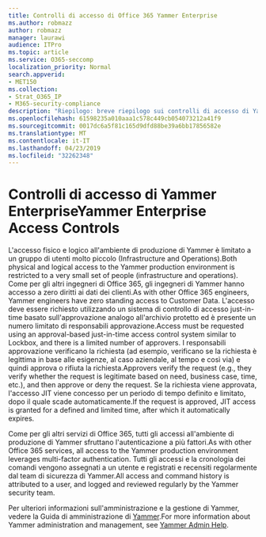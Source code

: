 ```yaml
---
title: Controlli di accesso di Office 365 Yammer Enterprise
ms.author: robmazz
author: robmazz
manager: laurawi
audience: ITPro
ms.topic: article
ms.service: O365-seccomp
localization_priority: Normal
search.appverid:
- MET150
ms.collection:
- Strat_O365_IP
- M365-security-compliance
description: "Riepilogo: breve riepilogo sui controlli di accesso di Yammer Enterprise nell'ambiente di produzione."
ms.openlocfilehash: 61598235a010aaa1c578c449cb054073212a41f9
ms.sourcegitcommit: 0017dc6a5f81c165d9dfd88be39a6bb17856582e
ms.translationtype: MT
ms.contentlocale: it-IT
ms.lasthandoff: 04/23/2019
ms.locfileid: "32262348"
---
```

# <a name="yammer-enterprise-access-controls"></a><span data-ttu-id="8db05-103">Controlli di accesso di Yammer Enterprise</span><span class="sxs-lookup"><span data-stu-id="8db05-103">Yammer Enterprise Access Controls</span></span> 

<span data-ttu-id="8db05-104">L'accesso fisico e logico all'ambiente di produzione di Yammer è limitato a un gruppo di utenti molto piccolo (Infrastructure and Operations).</span><span class="sxs-lookup"><span data-stu-id="8db05-104">Both physical and logical access to the Yammer production environment is restricted to a very small set of people (infrastructure and operations).</span></span> <span data-ttu-id="8db05-105">Come per gli altri ingegneri di Office 365, gli ingegneri di Yammer hanno accesso a zero diritti ai dati dei clienti.</span><span class="sxs-lookup"><span data-stu-id="8db05-105">As with other Office 365 engineers, Yammer engineers have zero standing access to Customer Data.</span></span> <span data-ttu-id="8db05-106">L'accesso deve essere richiesto utilizzando un sistema di controllo di accesso just-in-time basato sull'approvazione analogo all'archivio protetto ed è presente un numero limitato di responsabili approvazione.</span><span class="sxs-lookup"><span data-stu-id="8db05-106">Access must be requested using an approval-based just-in-time access control system similar to Lockbox, and there is a limited number of approvers.</span></span> <span data-ttu-id="8db05-107">I responsabili approvazione verificano la richiesta (ad esempio, verificano se la richiesta è legittima in base alle esigenze, al caso aziendale, al tempo e così via) e quindi approva o rifiuta la richiesta.</span><span class="sxs-lookup"><span data-stu-id="8db05-107">Approvers verify the request (e.g., they verify whether the request is legitimate based on need, business case, time, etc.), and then approve or deny the request.</span></span> <span data-ttu-id="8db05-108">Se la richiesta viene approvata, l'accesso JIT viene concesso per un periodo di tempo definito e limitato, dopo il quale scade automaticamente.</span><span class="sxs-lookup"><span data-stu-id="8db05-108">If the request is approved, JIT access is granted for a defined and limited time, after which it automatically expires.</span></span> 

<span data-ttu-id="8db05-109">Come per gli altri servizi di Office 365, tutti gli accessi all'ambiente di produzione di Yammer sfruttano l'autenticazione a più fattori.</span><span class="sxs-lookup"><span data-stu-id="8db05-109">As with other Office 365 services, all access to the Yammer production environment leverages multi-factor authentication.</span></span> <span data-ttu-id="8db05-110">Tutti gli accessi e la cronologia dei comandi vengono assegnati a un utente e registrati e recensiti regolarmente dal team di sicurezza di Yammer.</span><span class="sxs-lookup"><span data-stu-id="8db05-110">All access and command history is attributed to a user, and logged and reviewed regularly by the Yammer security team.</span></span>

<span data-ttu-id="8db05-111">Per ulteriori informazioni sull'amministrazione e la gestione di Yammer, vedere la Guida di amministrazione di [Yammer](https://support.office.com/article/yammer-–-admin-help-e1464355-1f97-49ac-b2aa-dd320b179dbe?ui=en-US&rs=en-US&ad=US).</span><span class="sxs-lookup"><span data-stu-id="8db05-111">For more information about Yammer administration and management, see [Yammer Admin Help](https://support.office.com/article/yammer-–-admin-help-e1464355-1f97-49ac-b2aa-dd320b179dbe?ui=en-US&rs=en-US&ad=US).</span></span>